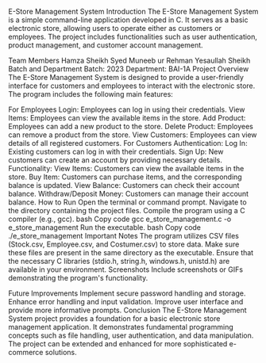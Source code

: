 E-Store Management System
Introduction
The E-Store Management System is a simple command-line application developed in C. It serves as a basic electronic store, allowing users to operate either as customers or employees. The project includes functionalities such as user authentication, product management, and customer account management.

Team Members
Hamza Sheikh
Syed Muneeb ur Rehman
Yesaullah Sheikh
Batch and Department
Batch: 2023
Department: BAI-1A
Project Overview
The E-Store Management System is designed to provide a user-friendly interface for customers and employees to interact with the electronic store. The program includes the following main features:

For Employees
Login: Employees can log in using their credentials.
View Items: Employees can view the available items in the store.
Add Product: Employees can add a new product to the store.
Delete Product: Employees can remove a product from the store.
View Customers: Employees can view details of all registered customers.
For Customers
Authentication:
Log In: Existing customers can log in with their credentials.
Sign Up: New customers can create an account by providing necessary details.
Functionality:
View Items: Customers can view the available items in the store.
Buy Item: Customers can purchase items, and the corresponding balance is updated.
View Balance: Customers can check their account balance.
Withdraw/Deposit Money: Customers can manage their account balance.
How to Run
Open the terminal or command prompt.
Navigate to the directory containing the project files.
Compile the program using a C compiler (e.g., gcc).
bash
Copy code
gcc e_store_management.c -o e_store_management
Run the executable.
bash
Copy code
./e_store_management
Important Notes
The program utilizes CSV files (Stock.csv, Employee.csv, and Costumer.csv) to store data. Make sure these files are present in the same directory as the executable.
Ensure that the necessary C libraries (stdio.h, string.h, windows.h, unistd.h) are available in your environment.
Screenshots
Include screenshots or GIFs demonstrating the program's functionality.

Future Improvements
Implement secure password handling and storage.
Enhance error handling and input validation.
Improve user interface and provide more informative prompts.
Conclusion
The E-Store Management System project provides a foundation for a basic electronic store management application. It demonstrates fundamental programming concepts such as file handling, user authentication, and data manipulation. The project can be extended and enhanced for more sophisticated e-commerce solutions.
